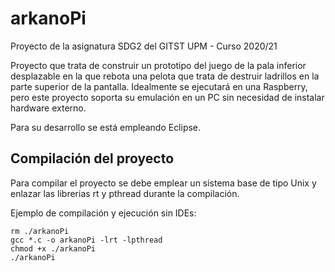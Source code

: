 # arkanoPi
Proyecto de la asignatura SDG2 del GITST UPM - Curso 2020/21

Proyecto que trata de construir un prototipo del juego de la pala inferior desplazable en la que rebota una pelota que trata de destruir ladrillos en la parte superior de la pantalla.
Idealmente se ejecutará en una Raspberry, pero este proyecto soporta su emulación en un PC sin necesidad de instalar hardware externo.

Para su desarrollo se está empleando Eclipse.

## Compilación del proyecto
Para compilar el proyecto se debe emplear un sistema base de tipo Unix y enlazar las librerias rt y pthread durante la compilación.

Ejemplo de compilación y ejecución sin IDEs:
```
rm ./arkanoPi
gcc *.c -o arkanoPi -lrt -lpthread
chmod +x ./arkanoPi
./arkanoPi
```
